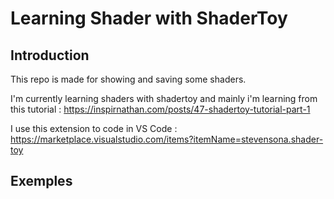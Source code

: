 # Learning Shader with ShaderToy
## Introduction

This repo is made for showing and saving some shaders.

I'm currently learning shaders with shadertoy and mainly i'm learning from this tutorial : https://inspirnathan.com/posts/47-shadertoy-tutorial-part-1

I use this extension to code in VS Code : https://marketplace.visualstudio.com/items?itemName=stevensona.shader-toy

## Exemples

